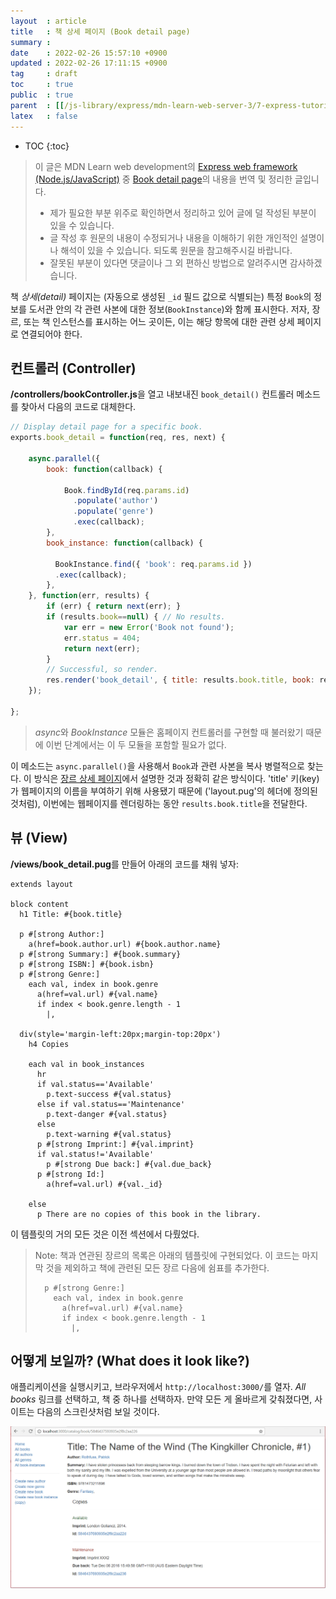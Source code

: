 ```yaml
---
layout  : article
title   : 책 상세 페이지 (Book detail page)
summary : 
date    : 2022-02-26 15:57:10 +0900
updated : 2022-02-26 17:11:15 +0900
tag     : draft
toc     : true
public  : true
parent  : [[/js-library/express/mdn-learn-web-server-3/7-express-tutorial-5]]
latex   : false
---
```

* TOC
{:toc}

> 이 글은 MDN Learn web development의 [Express web framework (Node.js/JavaScript)](https://developer.mozilla.org/en-US/docs/Learn/Server-side/Express_Nodejs) 중 [Book detail page](https://developer.mozilla.org/en-US/docs/Learn/Server-side/Express_Nodejs/Displaying_data/Book_detail_page)의 내용을 번역 및 정리한 글입니다.
>
> * 제가 필요한 부분 위주로 확인하면서 정리하고 있어 글에 덜 작성된 부분이 있을 수 있습니다.
> * 글 작성 후 원문의 내용이 수정되거나 내용을 이해하기 위한 개인적인 설명이나 해석이 있을 수 있습니다. 되도록 원문을 참고해주시길 바랍니다.
> * 잘못된 부분이 있다면 댓글이나 그 외 편하신 방법으로 알려주시면 감사하겠습니다.

책 *상세(detail)* 페이지는 (자동으로 생성된 `_id` 필드 값으로 식별되는) 특정 `Book`의 정보를 도서관 안의 각 관련 사본에 대한 정보(`BookInstance`)와 함께 표시한다. 저자, 장르, 또는 책 인스턴스를 표시하는 어느 곳이든, 이는 해당 항목에 대한 관련 상세 페이지로 연결되어야 한다.

## 컨트롤러 (Controller)

**/controllers/bookController.js**을 열고 내보내진 `book_detail()` 컨트롤러 메소드를 찾아서 다음의 코드로 대체한다.

```js
// Display detail page for a specific book.
exports.book_detail = function(req, res, next) {

    async.parallel({
        book: function(callback) {

            Book.findById(req.params.id)
              .populate('author')
              .populate('genre')
              .exec(callback);
        },
        book_instance: function(callback) {

          BookInstance.find({ 'book': req.params.id })
          .exec(callback);
        },
    }, function(err, results) {
        if (err) { return next(err); }
        if (results.book==null) { // No results.
            var err = new Error('Book not found');
            err.status = 404;
            return next(err);
        }
        // Successful, so render.
        res.render('book_detail', { title: results.book.title, book: results.book, book_instances: results.book_instance } );
    });

};
```

> *async*와 *BookInstance* 모듈은 홈페이지 컨트롤러를 구현할 때 불러왔기 때문에 이번 단계에서는 이 두 모듈을 포함할 필요가 없다.

이 메소드는 `async.parallel()`을 사용해서 `Book`과 관련 사본을 복사 병렬적으로 찾는다. 이 방식은 [장르 상세 페이지](https://developer.mozilla.org/en-US/docs/Learn/Server-side/Express_Nodejs/Displaying_data/Genre_detail_page)에서 설명한 것과 정확히 같은 방식이다. 'title' 키(key)가 웹페이지의 이름을 부여하기 위해 사용됐기 때문에 ('layout.pug'의 헤더에 정의된 것처럼), 이번에는 웹페이지를 렌더링하는 동안 `results.book.title`을 전달한다.

## 뷰 (View)

**/views/book_detail.pug**를 만들어 아래의 코드를 채워 넣자:

```pug
extends layout

block content
  h1 Title: #{book.title}

  p #[strong Author:]
    a(href=book.author.url) #{book.author.name}
  p #[strong Summary:] #{book.summary}
  p #[strong ISBN:] #{book.isbn}
  p #[strong Genre:]
    each val, index in book.genre
      a(href=val.url) #{val.name}
      if index < book.genre.length - 1
        |,

  div(style='margin-left:20px;margin-top:20px')
    h4 Copies

    each val in book_instances
      hr
      if val.status=='Available'
        p.text-success #{val.status}
      else if val.status=='Maintenance'
        p.text-danger #{val.status}
      else
        p.text-warning #{val.status}
      p #[strong Imprint:] #{val.imprint}
      if val.status!='Available'
        p #[strong Due back:] #{val.due_back}
      p #[strong Id:]
        a(href=val.url) #{val._id}

    else
      p There are no copies of this book in the library.
```

이 템플릿의 거의 모든 것은 이전 섹션에서 다뤘었다.

> Note: 책과 연관된 장르의 목록은 아래의 템플릿에 구현되었다. 이 코드는 마지막 것을 제외하고 책에 관련된 모든 장르 다음에 쉼표를 추가한다.
>
> ```pug
>   p #[strong Genre:]
>     each val, index in book.genre
>       a(href=val.url) #{val.name}
>       if index < book.genre.length - 1
>         |,
> ```

## 어떻게 보일까? (What does it look like?)

애플리케이션을 실행시키고, 브라우저에서 `http://localhost:3000/`를 열자. *All books* 링크를 선택하고, 책 중 하나를 선택하자. 만약 모든 게 올바르게 갖춰졌다면, 사이트는 다음의 스크린샷처럼 보일 것이다.

![book detail page screenshot](/post-img/mdn-learn-web-server-3-7-10-book-detail-page/locallibary_express_book_detail.png)
